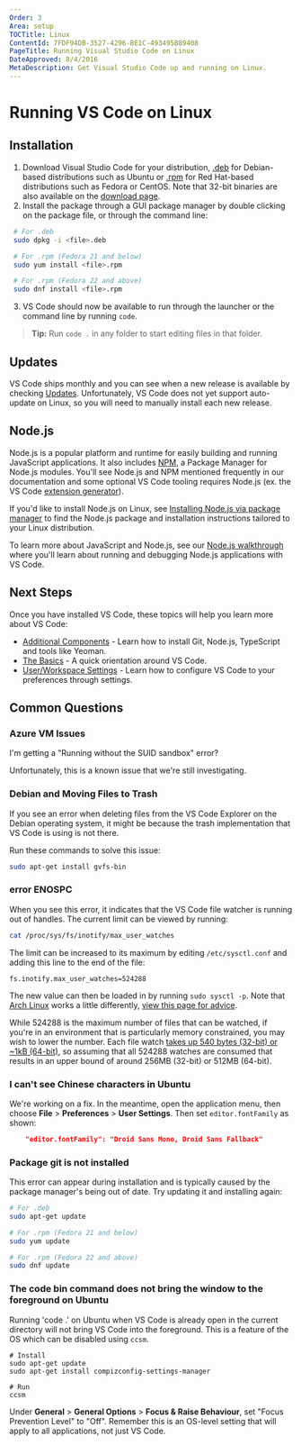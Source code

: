 ```yaml
---
Order: 3
Area: setup
TOCTitle: Linux
ContentId: 7FDF94DB-3527-4296-BE1C-493495B89408
PageTitle: Running Visual Studio Code on Linux
DateApproved: 8/4/2016
MetaDescription: Get Visual Studio Code up and running on Linux.
---
```


# Running VS Code on Linux

## Installation

1. Download Visual Studio Code for your distribution, [.deb](http://go.microsoft.com/fwlink/?LinkID=760868) for Debian-based distributions such as Ubuntu or [.rpm](http://go.microsoft.com/fwlink/?LinkID=760867) for Red Hat-based distributions such as Fedora or CentOS. Note that 32-bit binaries are also available on the [download page](/Download).
2. Install the package through a GUI package manager by double clicking on the package file, or through the command line:

```bash
 # For .deb
 sudo dpkg -i <file>.deb

 # For .rpm (Fedora 21 and below)
 sudo yum install <file>.rpm

 # For .rpm (Fedora 22 and above)
 sudo dnf install <file>.rpm
```

3. VS Code should now be available to run through the launcher or the command line by running `code`.

>**Tip:** Run `code .` in any folder to start editing files in that folder.

## Updates

VS Code ships monthly and you can see when a new release is available by checking [Updates](/updates).  Unfortunately, VS Code does not yet support auto-update on Linux, so you will need to manually install each new release.

## Node.js

Node.js is a popular platform and runtime for easily building and running JavaScript applications. It also includes [NPM](https://www.npmjs.com/), a Package Manager for Node.js modules. You'll see Node.js and NPM mentioned frequently in our documentation and some optional VS Code tooling requires Node.js (ex. the VS Code [extension generator](/docs/tools/yocode.md)).

If you'd like to install Node.js on Linux, see [Installing Node.js via package manager](https://nodejs.org/en/download/package-manager) to find the Node.js package and installation instructions tailored to your Linux distribution.

To learn more about JavaScript and Node.js, see our [Node.js walkthrough](/docs/runtimes/nodejs.md) where you'll learn about running and debugging Node.js applications with VS Code.

## Next Steps

Once you have installed VS Code, these topics will help you learn more about VS Code:

* [Additional Components](/docs/setup/additional-components.md) - Learn how to install Git, Node.js, TypeScript and tools like Yeoman.
* [The Basics](/docs/editor/codebasics.md) - A quick orientation around VS Code.
* [User/Workspace Settings](/docs/customization/userandworkspace.md) - Learn how to configure VS Code to your preferences through settings.

## Common Questions

### Azure VM Issues

I'm getting a "Running without the SUID sandbox" error?

Unfortunately, this is a known issue that we're still investigating.

### Debian and Moving Files to Trash

If you see an error when deleting files from the VS Code Explorer on the Debian operating system, it might be because the trash implementation that VS Code is using is not there.

Run these commands to solve this issue:

```bash
sudo apt-get install gvfs-bin
```

### error ENOSPC

When you see this error, it indicates that the VS Code file watcher is running out of handles. The current limit can be viewed by running:

```bash
cat /proc/sys/fs/inotify/max_user_watches
```

The limit can be increased to its maximum by editing `/etc/sysctl.conf` and adding this line to the end of the file:

```
fs.inotify.max_user_watches=524288
```

The new value can then be loaded in by running `sudo sysctl -p`. Note that [Arch Linux](https://www.archlinux.org/) works a little differently, [view this page for advice](https://github.com/guard/listen/wiki/Increasing-the-amount-of-inotify-watchers).

While 524288 is the maximum number of files that can be watched, if you're in an environment that is particularly memory constrained, you may wish to lower the number. Each file watch [takes up 540 bytes (32-bit) or ~1kB (64-bit)](http://stackoverflow.com/a/7091897/1156119), so assuming that all 524288 watches are consumed that results in an upper bound of around 256MB (32-bit) or 512MB (64-bit).

### I can't see Chinese characters in Ubuntu

We're working on a fix. In the meantime, open the application menu, then choose **File** > **Preferences** > **User Settings**. Then set `editor.fontFamily` as shown:

```json
    "editor.fontFamily": "Droid Sans Mono, Droid Sans Fallback"
```

### Package git is not installed

This error can appear during installation and is typically caused by the package manager's being out of date. Try updating it and installing again:

```bash
# For .deb
sudo apt-get update

# For .rpm (Fedora 21 and below)
sudo yum update

# For .rpm (Fedora 22 and above)
sudo dnf update
```

### The code bin command does not bring the window to the foreground on Ubuntu

Running 'code .' on Ubuntu when VS Code is already open in the current directory will not bring VS Code into the foreground. This is a feature of the OS which can be disabled using `ccsm`.

```
# Install
sudo apt-get update
sudo apt-get install compizconfig-settings-manager

# Run
ccsm
```

Under **General** > **General Options** > **Focus & Raise Behaviour**, set "Focus Prevention Level" to "Off". Remember this is an OS-level setting that will apply to all applications, not just VS Code.
